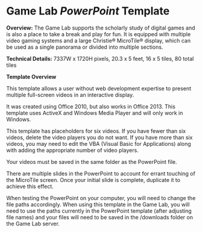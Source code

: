 # Game Lab *PowerPoint* Template

**Overview:** The Game Lab supports the scholarly study of digital games and is also a place to take a break and play for fun. It is equipped with multiple video gaming systems and a large Christie® MicroTile® display, which can be used as a single panorama or divided into multiple sections.

**Technical Details:** 7337W x 1720H pixels, 20.3 x 5 feet, 16 x 5 tiles, 80 total tiles

**Template Overview**

This template allows a user without web development expertise to present multiple full-screen videos in an interactive display.

It was created using Office 2010, but also works in Office 2013. This template uses ActiveX and Windows Media Player and will only work in Windows.

This template has placeholders for six videos. If you have fewer than six videos, delete the video players you do not want. If you have more than six videos, you may need to edit the VBA (Visual Basic for Applications) along with adding the appropriate number of video players.

Your videos must be saved in the same folder as the PowerPoint file.

There are multiple slides in the PowerPoint to account for errant touching of the MicroTile screen. Once your initial slide is complete, duplicate it to achieve this effect.

When testing the PowerPoint on your computer, you will need to change the file paths accordingly. When using this template in the Game Lab, you will need to use the paths currently in the PowerPoint template (after adjusting file names) and your files will need to be saved in the /downloads folder on the Game Lab server.







